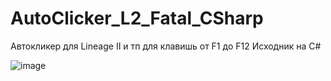 # AutoClicker_L2_Fatal_CSharp
Автокликер для Lineage II и тп для клавишь от F1 до F12 Исходник на C#

![image](https://user-images.githubusercontent.com/35333158/225990920-3b5709dd-92e3-4079-bc65-50596f1048d3.png)
